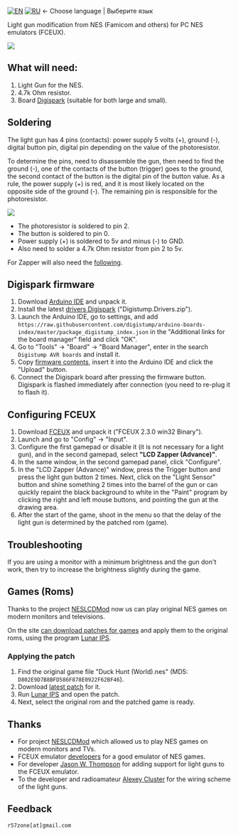 [![EN](https://user-images.githubusercontent.com/9499881/33184537-7be87e86-d096-11e7-89bb-f3286f752bc6.png)](https://github.com/r57zone/Zapper-Light-Gun-PC/) 
[![RU](https://user-images.githubusercontent.com/9499881/27683795-5b0fbac6-5cd8-11e7-929c-057833e01fb1.png)](https://github.com/r57zone/Zapper-Light-Gun-PC/blob/master/README.RU.md)
← Choose language | Выберите язык

Light gun modification from NES (Famicom and others) for PC NES emulators (FCEUX).

[![](https://user-images.githubusercontent.com/9499881/212734602-05fe86a4-f981-49e0-bcda-7e930fe3c7f1.gif)](https://youtu.be/HwHkjYlQwL0)

## What will need:
1. Light Gun for the NES.
2. 4.7k Ohm resistor.
3. Board [Digispark](http://alii.pub/5r59m3) (suitable for both large and small).

## Soldering
The light gun has 4 pins (contacts): power supply 5 volts (+), ground (-), digital button pin, digital pin depending on the value of the photoresistor.


To determine the pins, need to disassemble the gun, then need to find the ground (-), one of the contacts of the button (trigger) goes to the ground, the second contact of the button is the digital pin of the button value. As a rule, the power supply (+) is red, and it is most likely located on the opposite side of the ground (-). The remaining pin is responsible for the photoresistor.


![](https://user-images.githubusercontent.com/9499881/117073818-86264080-ad43-11eb-81dc-f019d03fef49.png)

* The photoresistor is soldered to pin 2.
* The button is soldered to pin 0.
* Power supply (+) is soldered to 5v and minus (-) to GND.
* Also need to solder a 4.7k Ohm resistor from pin 2 to 5v.


For Zapper will also need the [following](https://twitter.com/eNuffGs/status/1046244128365805570).

## Digispark firmware
1. Download [Arduino IDE](https://www.arduino.cc/en/software) and unpack it.
2. Install the latest [drivers Digispark](https://github.com/digistump/DigistumpArduino/releases/) ("Digistump.Drivers.zip").
3. Launch the Arduino IDE, go to settings, and add `https://raw.githubusercontent.com/digistump/arduino-boards-index/master/package_digistump_index.json` in the "Additional links for the board manager" field and click "OK".
4. Go to "Tools" -> "Board" -> "Board Manager", enter in the search `Digistump AVR boards` and install it.
5. Copy [firmware contents](https://github.com/r57zone/Zapper-Light-Gun-PC/blob/master/Firmware/DigisparkLightGun.ino), insert it into the Arduino IDE and click the "Upload" button.
6. Connect the Digispark board after pressing the firmware button. Digispark is flashed immediately after connection (you need to re-plug it to flash it).

## Configuring FCEUX
1. Download [FCEUX](https://fceux.com/web/download.html) and unpack it ("FCEUX 2.3.0 win32 Binary").
2. Launch and go to "Config" -> "Input".
3. Configure the first gamepad or disable it (it is not necessary for a light gun), and in the second gamepad, select **"LCD Zapper (Advance)"**.
4. In the same window, in the second gamepad panel, click "Configure".
5. In the "LCD Zapper (Advance)" window, press the Trigger button and press the light gun button 2 times. Next, click on the "Light Sensor" button and shine something 2 times into the barrel of the gun or can quickly repaint the black background to white in the "Paint" program by clicking the right and left mouse buttons, and pointing the gun at the drawing area.
6. After the start of the game, shoot in the menu so that the delay of the light gun is determined by the patched rom (game).

## Troubleshooting
If you are using a monitor with a minimum brightness and the gun don't work, then try to increase the brightness slightly during the game.

## Games (Roms)
Thanks to the project [NESLCDMod](http://neslcdmod.com) now us can play original NES games on modern monitors and televisions.


On the site [can download patches for games](http://neslcdmod.com/roms/) and apply them to the original roms, using the program [Lunar IPS](http://fusoya.eludevisibility.org/lips/download/lips102.zip).

### Applying the patch
1. Find the original game file "Duck Hunt (World).nes" (MD5: `D802E9D7B8BFD586F878E0922F62BF46`).
2. Download [latest patch](http://neslcdmod.com/roms/) for it.
3. Run [Lunar IPS](http://fusoya.eludevisibility.org/lips/download/lips102.zip) and open the patch.
4. Next, select the original rom and the patched game is ready.

## Thanks
* For project [NESLCDMod](http://neslcdmod.com) which allowed us to play NES games on modern monitors and TVs.
* FCEUX emulator [developers](https://github.com/TASVideos/fceux/graphs/contributors) for a good emulator of NES games.
* For developer [Jason W. Thompson](https://github.com/JasonWThompson) for adding support for light guns to the FCEUX emulator.
* To the developer and radioamateur [Alexey Cluster](https://github.com/ClusterM) for the wiring scheme of the light guns.

## Feedback
`r57zone[at]gmail.com`